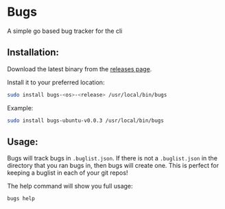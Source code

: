 # Bugs

A simple go based bug tracker for the cli

## Installation:

Download the latest binary from the [releases page](https://github.com/UnknownBlunders/bugs/releases).

Install it to your preferred location:

``` bash
sudo install bugs-<os>-<release> /usr/local/bin/bugs
```
Example:
``` bash
sudo install bugs-ubuntu-v0.0.3 /usr/local/bin/bugs
```

## Usage:

Bugs will track bugs in `.buglist.json`. If there is not a `.buglist.json` in the directory that you ran bugs in, then bugs will create one. This is perfect for keeping a buglist in each of your git repos!

The help command will show you full usage:

``` bash
bugs help
```

